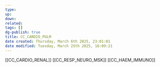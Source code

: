 ```yaml
---
type: 
up: 
down: 
related: 
tags: []
dg-publish: true
title: CC_CARDIO_PULM
date created: Thursday, March 6th 2025, 23:01:01
date modified: Tuesday, March 25th 2025, 16:09:21
---
```

[[CC_CARDIO_RENAL]]
[[CC_RESP_NEURO_MSK]]
[[CC_HAEM_IMMUNO]]
